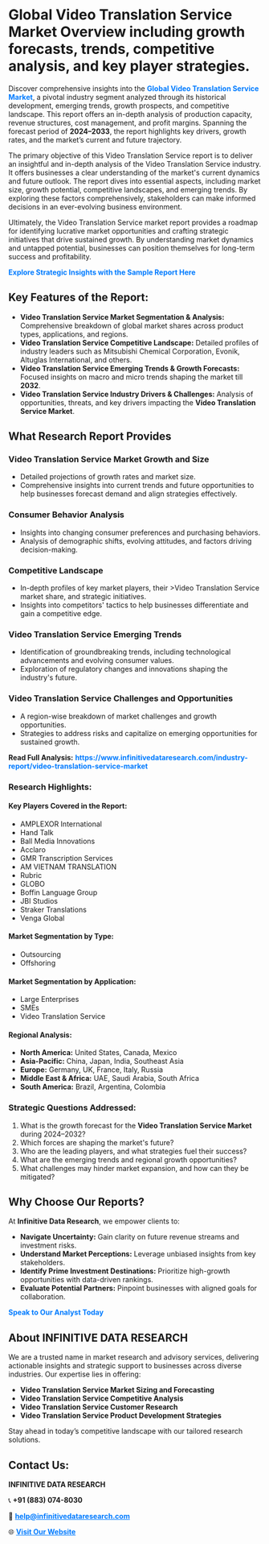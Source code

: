 <h1>Global Video Translation Service Market Overview including growth forecasts, trends, competitive analysis, and key player strategies.</h1>
<p>
Discover comprehensive insights into the 
<a href="https://www.infinitivedataresearch.com/industry-report/video-translation-service-market" rel="dofollow" style="color: #007BFF; text-decoration: none;"><strong>Global Video Translation Service Market</strong></a>, a pivotal industry segment analyzed through its historical development, emerging trends, growth prospects, and competitive landscape. This report offers an in-depth analysis of production capacity, revenue structures, cost management, and profit margins. Spanning the forecast period of <strong>2024–2033</strong>, the report highlights key drivers, growth rates, and the market’s current and future trajectory.
</p>
<p>
The primary objective of this Video Translation Service report is to deliver an insightful and in-depth analysis of the Video Translation Service industry. It offers businesses a clear understanding of the market's current dynamics and future outlook. The report dives into essential aspects, including market size, growth potential, competitive landscapes, and emerging trends. By exploring these factors comprehensively, stakeholders can make informed decisions in an ever-evolving business environment.
</p>
<p>
Ultimately, the Video Translation Service market report provides a roadmap for identifying lucrative market opportunities and crafting strategic initiatives that drive sustained growth. By understanding market dynamics and untapped potential, businesses can position themselves for long-term success and profitability.
</p>
<p>
<a href="https://www.infinitivedataresearch.com/request-sample/reportId=112724" style="color: #007BFF; text-decoration: none;"><strong>Explore Strategic Insights with the Sample Report Here</strong></a>
</p>

<h2>Key Features of the Report:</h2>
<ul>
<li><strong>Video Translation Service Market Segmentation & Analysis:</strong> Comprehensive breakdown of global market shares across product types, applications, and regions.</li>
<li><strong>Video Translation Service Competitive Landscape:</strong> Detailed profiles of industry leaders such as Mitsubishi Chemical Corporation, Evonik, Altuglas International, and others.</li>
<li><strong>Video Translation Service Emerging Trends & Growth Forecasts:</strong> Focused insights on macro and micro trends shaping the market till <strong>2032</strong>.</li>
<li><strong>Video Translation Service Industry Drivers & Challenges:</strong> Analysis of opportunities, threats, and key drivers impacting the <strong>Video Translation Service Market</strong>.</li>
</ul>

<h2>What Research Report Provides</h2>
<h3>Video Translation Service Market Growth and Size</h3>
<ul>
<li>Detailed projections of growth rates and market size.</li>
<li>Comprehensive insights into current trends and future opportunities to help businesses forecast demand and align strategies effectively.</li>
</ul>

<h3>Consumer Behavior Analysis</h3>
<ul>
<li>Insights into changing consumer preferences and purchasing behaviors.</li>
<li>Analysis of demographic shifts, evolving attitudes, and factors driving decision-making.</li>
</ul>

<h3>Competitive Landscape</h3>
<ul>
<li>In-depth profiles of key market players, their >Video Translation Service market share, and strategic initiatives.</li>
<li>Insights into competitors' tactics to help businesses differentiate and gain a competitive edge.</li>
</ul>

<h3>Video Translation Service Emerging Trends</h3>
<ul>
<li>Identification of groundbreaking trends, including technological advancements and evolving consumer values.</li>
<li>Exploration of regulatory changes and innovations shaping the industry's future.</li>
</ul>

<h3>Video Translation Service Challenges and Opportunities</h3>
<ul>
<li>A region-wise breakdown of market challenges and growth opportunities.</li>
<li>Strategies to address risks and capitalize on emerging opportunities for sustained growth.</li>
</ul>
<p><strong>Read Full Analysis:</strong> <a href="https://www.infinitivedataresearch.com/industry-report/video-translation-service-market" rel="dofollow" style="color: #007BFF; text-decoration: none;"><strong>https://www.infinitivedataresearch.com/industry-report/video-translation-service-market</strong></a></p>
<h3>Research Highlights:</h3>
<h4>Key Players Covered in the Report:</h4>
<ul><li>AMPLEXOR International</li><li>Hand Talk</li><li>Ball Media Innovations</li><li>Acclaro</li><li>GMR Transcription Services</li><li>AM VIETNAM TRANSLATION</li><li>Rubric</li><li>GLOBO</li><li>Boffin Language Group</li><li>JBI Studios</li><li>Straker Translations</li><li>Venga Global</li></ul>
<h4>Market Segmentation by Type:</h4>
<ul><li>Outsourcing</li><li>Offshoring</li></ul>
<h4>Market Segmentation by Application:</h4>
<ul><li>Large Enterprises</li><li>SMEs</li><li>Video Translation Service</li></ul>

<h4>Regional Analysis:</h4>
<ul>
<li><strong>North America:</strong> United States, Canada, Mexico</li>
<li><strong>Asia-Pacific:</strong> China, Japan, India, Southeast Asia</li>
<li><strong>Europe:</strong> Germany, UK, France, Italy, Russia</li>
<li><strong>Middle East & Africa:</strong> UAE, Saudi Arabia, South Africa</li>
<li><strong>South America:</strong> Brazil, Argentina, Colombia</li>
</ul>

<h3>Strategic Questions Addressed:</h3>
<ol>
<li>What is the growth forecast for the <strong>Video Translation Service Market</strong> during 2024–2032?</li>
<li>Which forces are shaping the market's future?</li>
<li>Who are the leading players, and what strategies fuel their success?</li>
<li>What are the emerging trends and regional growth opportunities?</li>
<li>What challenges may hinder market expansion, and how can they be mitigated?</li>
</ol>

<h2>Why Choose Our Reports?</h2>
<p>At <strong>Infinitive Data Research</strong>, we empower clients to:</p>
<ul>
<li><strong>Navigate Uncertainty:</strong> Gain clarity on future revenue streams and investment risks.</li>
<li><strong>Understand Market Perceptions:</strong> Leverage unbiased insights from key stakeholders.</li>
<li><strong>Identify Prime Investment Destinations:</strong> Prioritize high-growth opportunities with data-driven rankings.</li>
<li><strong>Evaluate Potential Partners:</strong> Pinpoint businesses with aligned goals for collaboration.</li>
</ul>
<p><a href="https://www.infinitivedataresearch.com/industry-report/video-translation-service-market" rel="dofollow" style="color: #007BFF; text-decoration: none;"><strong>Speak to Our Analyst Today</strong></a></p>

<h2>About INFINITIVE DATA RESEARCH</h2>
<p>We are a trusted name in market research and advisory services, delivering actionable insights and strategic support to businesses across diverse industries. Our expertise lies in offering:</p>
<ul>
<li><strong>Video Translation Service Market Sizing and Forecasting</strong></li>
<li><strong>Video Translation Service Competitive Analysis</strong></li>
<li><strong>Video Translation Service Customer Research</strong></li>
<li><strong>Video Translation Service Product Development Strategies</strong></li>
</ul>
<p>Stay ahead in today’s competitive landscape with our tailored research solutions.</p>

<h2>Contact Us:</h2>
<p><strong>INFINITIVE DATA RESEARCH</strong></p>
<p>📞 <strong>+91 (883) 074-8030</strong></p>
<p>📧 <strong><a href="mailto:help@infinitivedataresearch.com" style="color: #007BFF;">help@infinitivedataresearch.com</a></strong></p>
<p>🌐 <strong><a href="https://www.infinitivedataresearch.com" rel="dofollow" style="color: #007BFF;">Visit Our Website</a></strong></p>